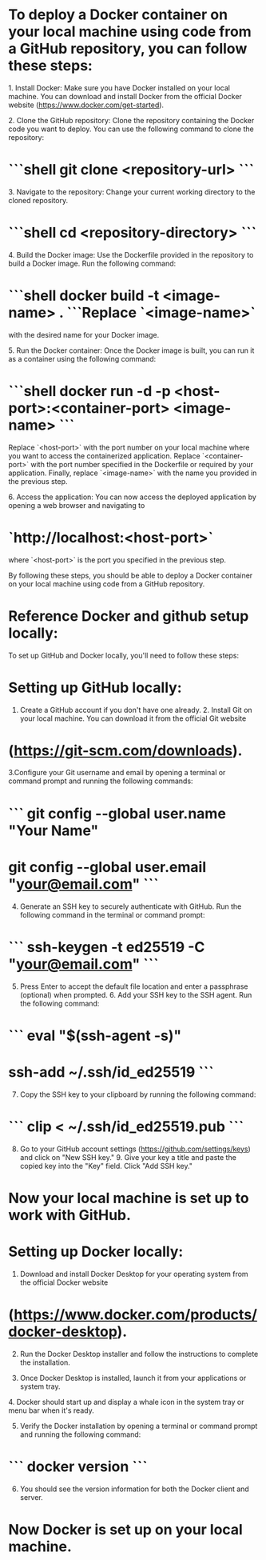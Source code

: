 # To deploy a Docker container on your local machine using code from a GitHub repository, you can follow these steps:

1\. Install Docker: Make sure you have Docker installed on your local
machine. You can download and install Docker from the official Docker
website (https://www.docker.com/get-started).

2\. Clone the GitHub repository: Clone the repository containing the
Docker code you want to deploy. You can use the following command to
clone the repository:

# \`\`\`shell git clone \<repository-url\> \`\`\`

3\. Navigate to the repository: Change your current working directory to
the cloned repository.

# \`\`\`shell cd \<repository-directory\> \`\`\`

4\. Build the Docker image: Use the Dockerfile provided in the
repository to build a Docker image. Run the following command:

# \`\`\`shell docker build -t \<image-name\> . \`\`\`Replace \`\<image-name\>\` 
with the desired name for your Docker image.

5\. Run the Docker container: Once the Docker image is built, you can
run it as a container using the following command:

# \`\`\`shell docker run -d -p \<host-port\>:\<container-port\> \<image-name\> \`\`\`

Replace \`\<host-port\>\` with the port number on your local machine
where you want to access the containerized application. Replace
\`\<container-port\>\` with the port number specified in the Dockerfile
or required by your application. Finally, replace \`\<image-name\>\`
with the name you provided in the previous step.

6\. Access the application: You can now access the deployed application
by opening a web browser and navigating to
# \`http://localhost:\<host-port\>\`

 where \`\<host-port\>\` is the port
you specified in the previous step.

By following these steps, you should be able to deploy a Docker
container on your local machine using code from a GitHub repository.

# Reference Docker and github setup locally:

To set up GitHub and Docker locally, you\'ll need to follow these steps:

# Setting up GitHub locally: 
1. Create a GitHub account if you don\'t have
one already. 2. Install Git on your local machine. You can download it
from the official Git website 
 # (https://git-scm.com/downloads). 

3.Configure your Git username and email by opening a terminal or command
prompt and running the following commands: 
# \`\`\` git config \--global user.name \"Your Name\" 
# git config \--global user.email \"your@email.com\" \`\`\` 

4. Generate an SSH key to securely
authenticate with GitHub. Run the following command in the terminal or
command prompt: 
# \`\`\` ssh-keygen -t ed25519 -C \"your@email.com\" \`\`\` 

5. Press Enter to accept the default file location and enter a
passphrase (optional) when prompted. 6. Add your SSH key to the SSH
agent. Run the following command: 
# \`\`\` eval \"\$(ssh-agent -s)\"
# ssh-add \~/.ssh/id_ed25519 \`\`\` 

7. Copy the SSH key to your clipboard
by running the following command: 
# \`\`\` clip \< \~/.ssh/id_ed25519.pub \`\`\` 

8. Go to your GitHub account settings
(https://github.com/settings/keys) and click on \"New SSH key.\" 9. Give
your key a title and paste the copied key into the \"Key\" field. Click
\"Add SSH key.\"

# Now your local machine is set up to work with GitHub.



# Setting up Docker locally: 

1. Download and install Docker Desktop for
your operating system from the official Docker website
# (https://www.docker.com/products/docker-desktop). 
2. Run the Docker
Desktop installer and follow the instructions to complete the
installation. 

3. Once Docker Desktop is installed, launch it from your
applications or system tray.

4\. Docker should start up and display a whale icon in the system tray
or menu bar when it\'s ready. 

5. Verify the Docker installation by
opening a terminal or command prompt and running the following command:
# \`\`\` docker version \`\`\` 

6. You should see the version information
for both the Docker client and server.

# Now Docker is set up on your local machine.


